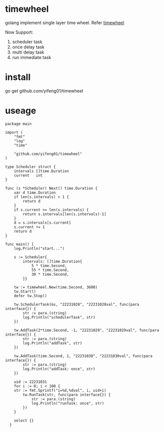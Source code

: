 # timewheel
golang implement single layer time wheel. Refer [timewheel](https://github.com/nosixtools/timewheel)

Now Support:
1. scheduler task
2. once delay task
3. multi delay task
4. run immediate task

# install
go get github.com/yifeng01/timewheel

# useage

```
package main

import (
	"fmt"
	"log"
	"time"

	"github.com/yifeng01/timewheel"
)

type Scheduler struct {
	intervals []time.Duration
	current   int
}

func (s *Scheduler) Next() time.Duration {
	var d time.Duration
	if len(s.intervals) < 1 {
		return d
	}
	if s.current >= len(s.intervals) {
		return s.intervals[len(s.intervals)-1]
	}
	d = s.intervals[s.current]
	s.current += 1
	return d
}

func main() {
	log.Println("start...")

	s := Scheduler{
		intervals: []time.Duration{
			5 * time.Second,
			55 * time.Second,
			30 * time.Second,
		}}

	tw := timewheel.New(time.Second, 3600)
	tw.Start()
	defer tw.Stop()

	tw.SchedulerTask(&s, "22231028", "22231028val", func(para interface{}) {
		str := para.(string)
		log.Println("schedulerTask", str)
	})

	tw.AddTask(2*time.Second, -1, "22231029", "22231029val", func(para interface{}) {
		str := para.(string)
		log.Println("addTask", str)
	})

	tw.AddTask(time.Second, 1, "22231030", "22231030val", func(para interface{}) {
		str := para.(string)
		log.Println("addTask: once", str)
	})

	uid := 22231031
	for i := 0; i < 100 {
  	str := fmt.Sprintf("i=%d,%dval", i, uid+i)
		tw.RunTask(str, func(para interface{}) {
			str := para.(string)
			log.Println("runTask: once", str)
		})
	}

	select {}
  }
```

